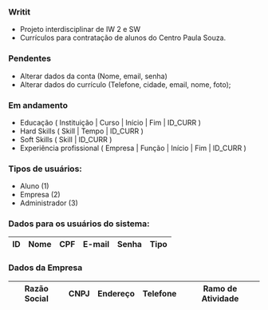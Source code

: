 ### Writit

- Projeto interdisciplinar de IW 2 e SW
- Currículos para contratação de alunos do Centro Paula Souza.

### Pendentes

- Alterar dados da conta (Nome, email, senha)
- Alterar dados do currículo (Telefone, cidade, email, nome, foto);

### Em andamento

- Educação ( Instituição | Curso | Início | Fim | ID_CURR )
- Hard Skills ( Skill | Tempo | ID_CURR )
- Soft Skills ( Skill | ID_CURR )
- Experiência profissional ( Empresa | Função | Início | Fim | ID_CURR )

### Tipos de usuários:

- Aluno (1)
- Empresa (2)
- Administrador (3)

### Dados para os usuários do sistema: 

ID | Nome | CPF | E-mail | Senha | Tipo
---|------|-----|--------|-------|-----

### Dados da Empresa

Razão Social | CNPJ | Endereço | Telefone | Ramo de Atividade
-------------|------|----------|----------|------------------
